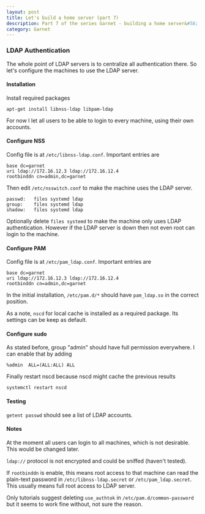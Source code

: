 ```yaml
---
layout: post
title: Let's build a home server (part 7)
description: Part 7 of the series Garnet - building a home server&#58; Configure LDAP clients
category: Garnet
---
```


### LDAP Authentication

The whole point of LDAP servers is to centralize all authentication there.
So let's configure the machines to use the LDAP server.

#### Installation

Install required packages
```
apt-get install libnss-ldap libpam-ldap
```

For now I let all users to be able to login to every machine, using their own accounts.

#### Configure NSS

Config file is at `/etc/libnss-ldap.conf`.
Important entries are
```
base dc=garnet
uri ldap://172.16.12.3 ldap://172.16.12.4
rootbinddn cn=admin,dc=garnet
```

Then edit `/etc/nsswitch.conf` to make the machine uses the LDAP server.
```
passwd:   files systemd ldap
group:    files systemd ldap
shadow:   files systemd ldap
```

Optionally delete `files systemd` to make the machine only uses LDAP authentication.
However if the LDAP server is down then not even root can login to the machine.

#### Configure PAM

Config file is at `/etc/pam_ldap.conf`.
Important entries are
```
base dc=garnet
uri ldap://172.16.12.3 ldap://172.16.12.4
rootbinddn cn=admin,dc=garnet
```

In the initial installation, `/etc/pam.d/*` should have `pam_ldap.so` in the correct position.

As a note, `nscd` for local cache is installed as a required package.
Its settings can be keep as default.

#### Configure sudo

As stated before, group "admin" should have full permission everywhere.
I can enable that by adding
```
%admin  ALL=(ALL:ALL) ALL
```

Finally restart nscd because nscd might cache the previous results
```
systemctl restart nscd
```

#### Testing

`getent passwd` should see a list of LDAP accounts.

#### Notes

At the moment all users can login to all machines, which is not desirable.
This would be changed later.

`ldap://` protocol is not encrypted and could be sniffed (haven't tested).

If `rootbinddn` is enable, this means root access to that machine can read the plain-text password in `/etc/libnss-ldap.secret` or `/etc/pam_ldap.secret`.
This usually means full root access to LDAP server.

Only tutorials suggest deleting `use_authtok` in `/etc/pam.d/common-password` but it seems to work fine without, not sure the reason.
